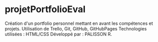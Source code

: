 # projetPortfolioEval

Création d'un portfolio personnel mettant en avant les compétences et projets. 
Utilisation de Trello, Git, GitHub, GitHubPages
Technologies utilisées : HTML/CSS
Développé par : PALISSON R.
